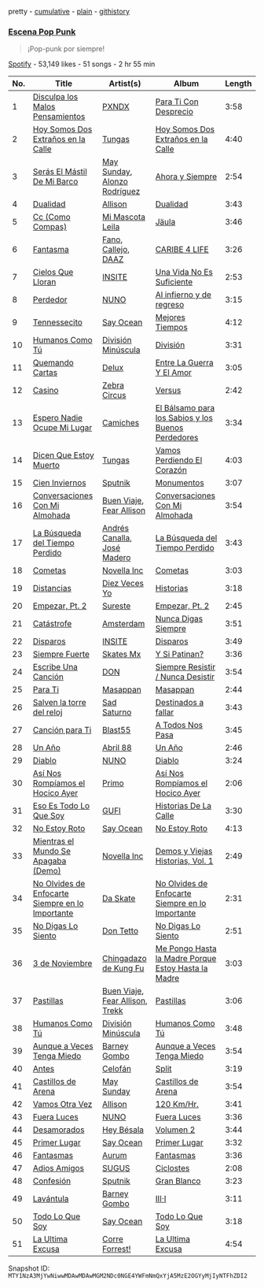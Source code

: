 pretty - [cumulative](/playlists/cumulative/37i9dQZF1DXaDPSVSkBhhM.md) - [plain](/playlists/plain/37i9dQZF1DXaDPSVSkBhhM) - [githistory](https://github.githistory.xyz/mackorone/spotify-playlist-archive/blob/main/playlists/plain/37i9dQZF1DXaDPSVSkBhhM)

### [Escena Pop Punk](https://open.spotify.com/playlist/37i9dQZF1DXaDPSVSkBhhM)

> ¡Pop\-punk por siempre!

[Spotify](https://open.spotify.com/user/spotify) - 53,149 likes - 51 songs - 2 hr 55 min

| No. | Title | Artist(s) | Album | Length |
|---|---|---|---|---|
| 1 | [Disculpa los Malos Pensamientos](https://open.spotify.com/track/76VYYaRC2np6iUbD2Ze2lD) | [PXNDX](https://open.spotify.com/artist/5NNlkZBrBpOJ7C11JwVxIj) | [Para Ti Con Desprecio](https://open.spotify.com/album/2CcCMbh4RxNk3Pu5LfUQ5K) | 3:58 |
| 2 | [Hoy Somos Dos Extraños en la Calle](https://open.spotify.com/track/1PPIyz6ij82MWLSwX6G6HU) | [Tungas](https://open.spotify.com/artist/6Mloe6pXBtaTQxMBQauVmM) | [Hoy Somos Dos Extraños en la Calle](https://open.spotify.com/album/1pHQZBsJh9b5jMh3wjtKTJ) | 4:40 |
| 3 | [Serás El Mástil De Mi Barco](https://open.spotify.com/track/3ehubcf2qVxCkpBwIeLBNu) | [May Sunday](https://open.spotify.com/artist/08SkBrVjxq80ivZKnGh1LE), [Alonzo Rodríguez](https://open.spotify.com/artist/6FabLitAKk8xbI901jJg6o) | [Ahora y Siempre](https://open.spotify.com/album/3FLGPjRkMAwnSN99iBR1e6) | 2:54 |
| 4 | [Dualidad](https://open.spotify.com/track/7uYMRAb62VrGKpOWbaY86m) | [Allison](https://open.spotify.com/artist/4AP5EFbVVcBv8cfyqO0oqr) | [Dualidad](https://open.spotify.com/album/6Nt5M8zfrtUKTjgKrHXASg) | 3:43 |
| 5 | [Cc \(Como Compas\)](https://open.spotify.com/track/5Bnn9MKvL9JGeBdbnSdB5O) | [Mi Mascota Leila](https://open.spotify.com/artist/3fMUI1SlJ06jX1V0qGNmge) | [Jäula](https://open.spotify.com/album/1yLnsXPIitOv2ExApCDEGE) | 3:46 |
| 6 | [Fantasma](https://open.spotify.com/track/5lHTn6FuRalBBQZMUJt1xH) | [Fano](https://open.spotify.com/artist/3aRfIDlreP9D5POnhqIJI1), [Callejo](https://open.spotify.com/artist/3uYSSIZzcfieOd4qFmB551), [DAAZ](https://open.spotify.com/artist/3EmNguRllf32GJRqIKnD0C) | [CARIBE 4 LIFE](https://open.spotify.com/album/30kNCcBRLO4ju5EOx41OJK) | 3:26 |
| 7 | [Cielos Que Lloran](https://open.spotify.com/track/1YMUqYf5tNsXJEzaBlswnz) | [INSITE](https://open.spotify.com/artist/2Dh7EC5nA37i7JH3UNB8YX) | [Una Vida No Es Suficiente](https://open.spotify.com/album/0C7eBRwY63jNnFyqqwrwlj) | 2:53 |
| 8 | [Perdedor](https://open.spotify.com/track/1HGA3ugVfWra42sVKd0anu) | [NUNO](https://open.spotify.com/artist/3cvT82FVElcs4E8MBwKgV8) | [Al infierno y de regreso](https://open.spotify.com/album/3L9vvpiSnXOiCk58lKBBUp) | 3:15 |
| 9 | [Tennessecito](https://open.spotify.com/track/2BPwqGaBZd9gYb8KKGzvNR) | [Say Ocean](https://open.spotify.com/artist/2zRUJl2CGyWrg4wrh8KYe9) | [Mejores Tiempos](https://open.spotify.com/album/1mVd6hoLX3MnyRlUPijZRE) | 4:12 |
| 10 | [Humanos Como Tú](https://open.spotify.com/track/3PfJcQLyrDOrVcyrDf3mzg) | [División Minúscula](https://open.spotify.com/artist/2Ky9mFKNApb9KpEcORXE3p) | [División](https://open.spotify.com/album/1LmzZpRdF3pP8o8P7ZUY9u) | 3:31 |
| 11 | [Quemando Cartas](https://open.spotify.com/track/2cv6qKNrkTFNVHuzzOH5wg) | [Delux](https://open.spotify.com/artist/4VIdUXSfXMQpNulb1L0FUz) | [Entre La Guerra Y El Amor](https://open.spotify.com/album/23iVqZRtuSKBHAfqtT8lCV) | 3:05 |
| 12 | [Casino](https://open.spotify.com/track/4niODdjcyRxzbSubNHkPJD) | [Zebra Circus](https://open.spotify.com/artist/66VeZSojaHusZqN8CPaeRK) | [Versus](https://open.spotify.com/album/7BvW15QTU5rPOKOEQ9WZ68) | 2:42 |
| 13 | [Espero Nadie Ocupe Mi Lugar](https://open.spotify.com/track/1ld6eCCuzAasNdyRGbN3d4) | [Camiches](https://open.spotify.com/artist/3DZM1ODnTL003kSGHSd7dA) | [El Bálsamo para los Sabios y los Buenos Perdedores](https://open.spotify.com/album/0ZeUtkRCM2BQVYsGXG7iac) | 3:34 |
| 14 | [Dicen Que Estoy Muerto](https://open.spotify.com/track/7KBzo2RWU7mhDJZgTjD5gY) | [Tungas](https://open.spotify.com/artist/6Mloe6pXBtaTQxMBQauVmM) | [Vamos Perdiendo El Corazón](https://open.spotify.com/album/4lcbQQyqg5NkrKVdnK4Ovt) | 4:03 |
| 15 | [Cien Inviernos](https://open.spotify.com/track/0cOHNQigalz5bWC7hdateS) | [Sputnik](https://open.spotify.com/artist/4x3qtUyePwLlDmDBlxetPG) | [Monumentos](https://open.spotify.com/album/0okUAbYIWPQ9QDlHkKhYeK) | 3:07 |
| 16 | [Conversaciones Con Mi Almohada](https://open.spotify.com/track/6iB7RH02D8OfZn7vyo42bH) | [Buen Viaje](https://open.spotify.com/artist/2JbVpWXj4zBylmwqoDrDhJ), [Fear Allison](https://open.spotify.com/artist/75t1ar10ekAij353mysCMK) | [Conversaciones Con Mi Almohada](https://open.spotify.com/album/1gv3HDa8Q2S9hFntHQRbCX) | 3:54 |
| 17 | [La Búsqueda del Tiempo Perdido](https://open.spotify.com/track/7FNXiAE7xZEKiuD8yirrrG) | [Andrés Canalla](https://open.spotify.com/artist/1X0yOvDnVkVi33vLB5tBwB), [José Madero](https://open.spotify.com/artist/62nVRNDLaS8m1p31F6omGw) | [La Búsqueda del Tiempo Perdido](https://open.spotify.com/album/0kGlrYmoTRFahap6MLJ8ob) | 3:43 |
| 18 | [Cometas](https://open.spotify.com/track/6mm1LKObTbVz0shiDdricL) | [Novella Inc](https://open.spotify.com/artist/3CtVX0akQ8axuqRjzGajdm) | [Cometas](https://open.spotify.com/album/63yw4FkIB1x854LgBU60Li) | 3:03 |
| 19 | [Distancias](https://open.spotify.com/track/7ERijR9hA3srvop0osPQCA) | [Diez Veces Yo](https://open.spotify.com/artist/1WWCrSgufkJeqcEtYcSW4l) | [Historias](https://open.spotify.com/album/5NQsCrl81fPCQ1osysTxJg) | 3:18 |
| 20 | [Empezar, Pt\. 2](https://open.spotify.com/track/7MLwzBBleVNsTN4X2enXO2) | [Sureste](https://open.spotify.com/artist/1F4oynmQhLxXhdS4J2z9MH) | [Empezar, Pt\. 2](https://open.spotify.com/album/07VAGAMUcivFxHWTgYVlQS) | 2:45 |
| 21 | [Catástrofe](https://open.spotify.com/track/2JgWf1arzmiMQp4UN1XpxT) | [Amsterdam](https://open.spotify.com/artist/0H23uQ8jejMPg06PJvoVY6) | [Nunca Digas Siempre](https://open.spotify.com/album/0nVhsCGeMKCFPWOxkPUgkl) | 3:51 |
| 22 | [Disparos](https://open.spotify.com/track/5EdTbndNiVuaiw8Qkl0bWA) | [INSITE](https://open.spotify.com/artist/2Dh7EC5nA37i7JH3UNB8YX) | [Disparos](https://open.spotify.com/album/6p3dbZ4NrwqbN809vTNG68) | 3:49 |
| 23 | [Siempre Fuerte](https://open.spotify.com/track/6x8GV4GRH2hZ8eeRmpMrC4) | [Skates Mx](https://open.spotify.com/artist/2P3698bE1ZmRUy8KljStTv) | [Y Si Patinan?](https://open.spotify.com/album/3AVCV6rOUqSxWt9YRf3IjD) | 3:36 |
| 24 | [Escribe Una Canción](https://open.spotify.com/track/4Yrn59SQBNUiWywYLERLw2) | [DON](https://open.spotify.com/artist/4xRGF3S9AgY23sWuzKlUDR) | [Siempre Resistir / Nunca Desistir](https://open.spotify.com/album/05oaSmUNyPQMVeNgvfn8uS) | 3:54 |
| 25 | [Para Ti](https://open.spotify.com/track/0IZc78H7Ep677OS5Lns3oh) | [Masappan](https://open.spotify.com/artist/2GMWjBQeVApcZ9to2NP1QC) | [Masappan](https://open.spotify.com/album/2VuK8VnMfILaKRNqDoMR0e) | 2:44 |
| 26 | [Salven la torre del reloj](https://open.spotify.com/track/3FDeix0Xgpf74VX3nV3g9w) | [Sad Saturno](https://open.spotify.com/artist/4skcssepAWMUywr7Nmng2d) | [Destinados a fallar](https://open.spotify.com/album/1OmvaIf4kLE46ZnX6Pfhnd) | 3:43 |
| 27 | [Canción para Ti](https://open.spotify.com/track/45Vmknqo3EMaLb6ijxUA3q) | [Blast55](https://open.spotify.com/artist/6ZtsVCTccysmOQrMasGMG8) | [A Todos Nos Pasa](https://open.spotify.com/album/6wJEaTch4XaGZnsXSAv0ve) | 3:45 |
| 28 | [Un Año](https://open.spotify.com/track/1qayc8TXkZ54CfBPK4SWd9) | [Abril 88](https://open.spotify.com/artist/0vAYt4d53Aqk5zqJ764Y9l) | [Un Año](https://open.spotify.com/album/68enzjVhVN7GNbtkGl5hl2) | 2:46 |
| 29 | [Diablo](https://open.spotify.com/track/3uG25I4QTa4BIb8CvGJPnj) | [NUNO](https://open.spotify.com/artist/3cvT82FVElcs4E8MBwKgV8) | [Diablo](https://open.spotify.com/album/1juMGH36bT1Zq4xLvyNCsA) | 3:24 |
| 30 | [Así Nos Rompíamos el Hocico Ayer](https://open.spotify.com/track/08JMJA2pkJBXwwbzhvQ4av) | [Primo](https://open.spotify.com/artist/2wXJLXeNLTOKyDWw0F5FZF) | [Así Nos Rompíamos el Hocico Ayer](https://open.spotify.com/album/1BJcmBqzsfVXOpurvxnxZz) | 2:06 |
| 31 | [Eso Es Todo Lo Que Soy](https://open.spotify.com/track/3A0t8Bg8kFoVuCZFiKhY9k) | [GUFI](https://open.spotify.com/artist/2x6OBrjZlSnyftY3Da2mmN) | [Historias De La Calle](https://open.spotify.com/album/0It6LpqmGgPSMdXMSXKS1w) | 3:30 |
| 32 | [No Estoy Roto](https://open.spotify.com/track/4jT6v8PugBI98OFU1I9SJs) | [Say Ocean](https://open.spotify.com/artist/2zRUJl2CGyWrg4wrh8KYe9) | [No Estoy Roto](https://open.spotify.com/album/47GSu9M63q84E8iNFeXu6A) | 4:13 |
| 33 | [Mientras el Mundo Se Apagaba \(Demo\)](https://open.spotify.com/track/6J19lCB1NnsgyRKUX9zJhI) | [Novella Inc](https://open.spotify.com/artist/3CtVX0akQ8axuqRjzGajdm) | [Demos y Viejas Historias, Vol\. 1](https://open.spotify.com/album/1lXy08EYct5sYbzuI8QSGb) | 2:49 |
| 34 | [No Olvides de Enfocarte Siempre en lo Importante](https://open.spotify.com/track/51jqqiXt5rnEl9xKRyj86Y) | [Da Skate](https://open.spotify.com/artist/3j5RvqYJKTwcBFebeRNrxW) | [No Olvides de Enfocarte Siempre en lo Importante](https://open.spotify.com/album/3Hvi3ChzBdjqSJY806rAAl) | 2:31 |
| 35 | [No Digas Lo Siento](https://open.spotify.com/track/3e2W5jHkrLTzTOaL8Eqx52) | [Don Tetto](https://open.spotify.com/artist/73yxxTCHbUjnQUifLtfbDL) | [No Digas Lo Siento](https://open.spotify.com/album/1c6ugiEfTV9lVRWIx93wW7) | 2:51 |
| 36 | [3 de Noviembre](https://open.spotify.com/track/6YCf7WeIL4tBTXXXbe3yqR) | [Chingadazo de Kung Fu](https://open.spotify.com/artist/6xT6c42KpjrOlEhZK12rBL) | [Me Pongo Hasta la Madre Porque Estoy Hasta la Madre](https://open.spotify.com/album/36dFsYnyYVbAa1ZMDUQU7u) | 3:03 |
| 37 | [Pastillas](https://open.spotify.com/track/04WsXewfMeazNHxIsU1Jzq) | [Buen Viaje](https://open.spotify.com/artist/2JbVpWXj4zBylmwqoDrDhJ), [Fear Allison](https://open.spotify.com/artist/75t1ar10ekAij353mysCMK), [Trekk](https://open.spotify.com/artist/4CC108kvf7H1gTwWiXkduw) | [Pastillas](https://open.spotify.com/album/55RvlSO4xnbPur0msvC1qW) | 3:06 |
| 38 | [Humanos Como Tú](https://open.spotify.com/track/3fvNWLnmratSXuqcVXIHyU) | [División Minúscula](https://open.spotify.com/artist/2Ky9mFKNApb9KpEcORXE3p) | [Humanos Como Tú](https://open.spotify.com/album/0HqeYIoIRBpQ9zt31b5VQY) | 3:48 |
| 39 | [Aunque a Veces Tenga Miedo](https://open.spotify.com/track/3NtymRSp0GJUBeiNUk3ZRL) | [Barney Gombo](https://open.spotify.com/artist/2I5AFH9BrfRnnNTg8VAeBc) | [Aunque a Veces Tenga Miedo](https://open.spotify.com/album/4mDGa6yqGKRmWvCHKIVvDM) | 3:54 |
| 40 | [Antes](https://open.spotify.com/track/1rZPLX3l9i3nOzPuyw5uTa) | [Celofán](https://open.spotify.com/artist/6lxn2RanNHWxoWRHLTLunm) | [Split](https://open.spotify.com/album/2w1Xt3HBQq6qIDZEZWk4CE) | 3:19 |
| 41 | [Castillos de Arena](https://open.spotify.com/track/2mMowJ4LW6bLmuxO9sDzBB) | [May Sunday](https://open.spotify.com/artist/08SkBrVjxq80ivZKnGh1LE) | [Castillos de Arena](https://open.spotify.com/album/0g5TV7d0ieNQy9uhvzDPdY) | 3:54 |
| 42 | [Vamos Otra Vez](https://open.spotify.com/track/2hMFkTRHfUn9QShgYLsTWb) | [Allison](https://open.spotify.com/artist/4AP5EFbVVcBv8cfyqO0oqr) | [120 Km/Hr.](https://open.spotify.com/album/1SgPUGiM2u18nbgcutSHxM) | 3:41 |
| 43 | [Fuera Luces](https://open.spotify.com/track/2v4cnmPx3f5tOBTb2InG9a) | [NUNO](https://open.spotify.com/artist/3cvT82FVElcs4E8MBwKgV8) | [Fuera Luces](https://open.spotify.com/album/480y2ectuqNgvMe47cAUeO) | 3:36 |
| 44 | [Desamorados](https://open.spotify.com/track/1mwjcKR2uZUeaTWSUAudcx) | [Hey Bésala](https://open.spotify.com/artist/1hBlGo1cYzBSUhTxQKM4wh) | [Volumen 2](https://open.spotify.com/album/2DQrNkNlUypIheMmF92GDN) | 3:44 |
| 45 | [Primer Lugar](https://open.spotify.com/track/0meCAzWjALDb070H6L9DsS) | [Say Ocean](https://open.spotify.com/artist/2zRUJl2CGyWrg4wrh8KYe9) | [Primer Lugar](https://open.spotify.com/album/5SqvbU9C4x09HtKMmTRB3D) | 3:32 |
| 46 | [Fantasmas](https://open.spotify.com/track/5inMYXf1fhZnoAC9YVFUoC) | [Aurum](https://open.spotify.com/artist/4c0Bp0wMrzxY4LbvrBQnHB) | [Fantasmas](https://open.spotify.com/album/5y8iZySFfjDNtZh8hjlBiy) | 3:36 |
| 47 | [Adios Amigos](https://open.spotify.com/track/4ccmRGXt54rHBmwRxxpGIU) | [SUGUS](https://open.spotify.com/artist/1J982dncUkkgwKpGuBNHaG) | [Ciclostes](https://open.spotify.com/album/4MR7v8d9rRN0TtrO1IzhUD) | 2:08 |
| 48 | [Confesión](https://open.spotify.com/track/5EaIqvYLnqFM4EQJdzR2WL) | [Sputnik](https://open.spotify.com/artist/4x3qtUyePwLlDmDBlxetPG) | [Gran Blanco](https://open.spotify.com/album/4gTPdbEREPu8h4mrfZUpBf) | 3:23 |
| 49 | [Lavántula](https://open.spotify.com/track/3rq5FTMGVA3ha3k6dCX2oh) | [Barney Gombo](https://open.spotify.com/artist/2I5AFH9BrfRnnNTg8VAeBc) | [III·I](https://open.spotify.com/album/4kyOrsBqe1yio6Gq8XYz3r) | 3:11 |
| 50 | [Todo Lo Que Soy](https://open.spotify.com/track/4IrGRRICVrIntPZyRzE0av) | [Say Ocean](https://open.spotify.com/artist/2zRUJl2CGyWrg4wrh8KYe9) | [Todo Lo Que Soy](https://open.spotify.com/album/3C8MzBlq6nOZ0TeTFLhXxu) | 3:18 |
| 51 | [La Ultima Excusa](https://open.spotify.com/track/00ru0jOJXVP8Qf5fdBTaqX) | [Corre Forrest!](https://open.spotify.com/artist/6MKMzsT9XaBOJVn20RJfe5) | [La Ultima Excusa](https://open.spotify.com/album/4JeUbPW3mouXCWWgV5KFt8) | 4:54 |

Snapshot ID: `MTY1NzA3MjYwNiwwMDAwMDAwMGM2NDc0NGE4YWFmNmQxYjA5MzE2OGYyMjIyNTFhZDI2`
